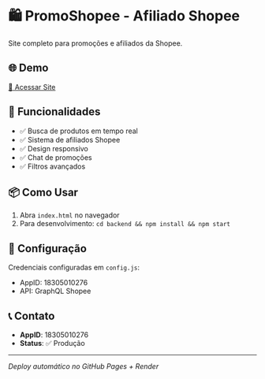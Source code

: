 # 🛍️ PromoShopee - Afiliado Shopee

Site completo para promoções e afiliados da Shopee.

## 🌐 Demo
[🔗 Acessar Site](https://devjhonny.github.io/shopee-affiliate-site/)

## 🚀 Funcionalidades
- ✅ Busca de produtos em tempo real
- ✅ Sistema de afiliados Shopee
- ✅ Design responsivo
- ✅ Chat de promoções
- ✅ Filtros avançados

## 📦 Como Usar
1. Abra `index.html` no navegador
2. Para desenvolvimento: `cd backend && npm install && npm start`

## 🔧 Configuração
Credenciais configuradas em `config.js`:
- AppID: 18305010276
- API: GraphQL Shopee

## 📞 Contato
- **AppID**: 18305010276
- **Status**: ✅ Produção

---

*Deploy automático no GitHub Pages + Render*
